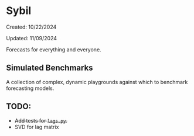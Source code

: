 # Sybil

Created: 10/22/2024

Updated: 11/09/2024

Forecasts for everything and everyone.

## Simulated Benchmarks

A collection of complex, dynamic playgrounds against which to benchmark forecasting models.

## TODO:
- ~~Add tests for `lags.py`.~~
- SVD for lag matrix